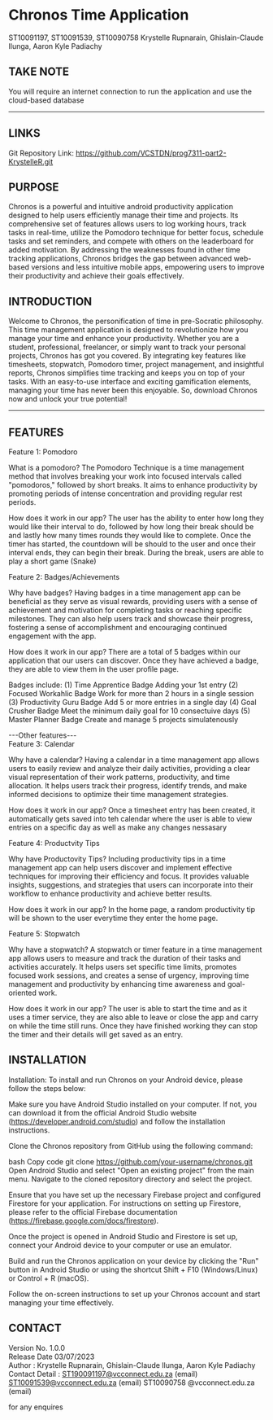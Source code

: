 # Chronos Time Application
ST10091197, ST10091539, ST10090758 
Krystelle Rupnarain, Ghislain-Claude Ilunga, Aaron Kyle Padiachy

TAKE NOTE
-----------------
You will require an internet connection to run the application and use the cloud-based database

------
LINKS
------
Git Repository Link: 
https://github.com/VCSTDN/prog7311-part2-KrystelleR.git

PURPOSE
--------
Chronos is a powerful and intuitive android productivity application designed to help users efficiently manage their time and projects. Its comprehensive set of features allows users to log working hours, track tasks in real-time, utilize the Pomodoro technique for better focus, schedule tasks and set reminders, and compete with others on the leaderboard for added motivation. By addressing the weaknesses found in other time tracking applications, Chronos bridges the gap between advanced web-based versions and less intuitive mobile apps, empowering users to improve their productivity and achieve their goals effectively.


INTRODUCTION
------------
Welcome to Chronos, the personification of time in pre-Socratic philosophy. This time management application is designed to revolutionize how you manage your time and enhance your productivity. Whether you are a student, professional, freelancer, or simply want to track your personal projects, Chronos has got you covered. By integrating key features like timesheets, stopwatch, Pomodoro timer, project management, and insightful reports, Chronos simplifies time tracking and keeps you on top of your tasks. With an easy-to-use interface and exciting gamification elements, managing your time has never been this enjoyable. So, download Chronos now and unlock your true potential!

------
FEATURES
------

Feature 1: Pomodoro

What is a pomodoro?
The Pomodoro Technique is a time management method that involves breaking your work into focused intervals called "pomodoros," followed by short breaks. It aims to enhance productivity by promoting periods of intense concentration and providing regular rest periods.

How does it work in our app?
The user has the ability to enter how long they would like their interval to do, followed by how long their break should be and lastly how many times rounds they would like to complete. Once the timer has started, the countdown will be should to the user and once their interval ends, they can begin their break. During the break, users are able to play a short game (Snake)

Feature 2: Badges/Achievements

Why have badges?
Having badges in a time management app can be beneficial as they serve as visual rewards, providing users with a sense of achievement and motivation for completing tasks or reaching specific milestones. They can also help users track and showcase their progress, fostering a sense of accomplishment and encouraging continued engagement with the app.

How does it work in our app?
There are a total of 5 badges within our application that our users can discover. Once they have achieved a badge, they are able to view them in the user profile page. 

Badges include: 
(1) Time Apprentice Badge
	Adding your 1st entry
(2) Focused Workahlic Badge
	Work for more than 2 hours in a single session 
(3) Productivity Guru Badge
	Add 5 or more entries in a single day
(4) Goal Crusher Badge
	Meet the minimum daily goal for 10 consectuive days
(5) Master Planner Badge 
	Create and manage 5 projects simulatenously
 
---Other features--- </br>
Feature 3: Calendar

Why have a calendar?
Having a calendar in a time management app allows users to easily review and analyze their daily activities, providing a clear visual representation of their work patterns, productivity, and time allocation. It helps users track their progress, identify trends, and make informed decisions to optimize their time management strategies.

How does it work in our app?
Once a timesheet entry has been created, it automatically gets saved into teh calendar where the user is able to view entries on a specific day as well as make any changes nessasary

Feature 4: Productvity Tips

Why have Productovity Tips?
Including productivity tips in a time management app can help users discover and implement effective techniques for improving their efficiency and focus. It provides valuable insights, suggestions, and strategies that users can incorporate into their workflow to enhance productivity and achieve better results.

How does it work in our app?
In the home page, a random productivity tip will be shown to the user everytime they enter the home page.

Feature 5: Stopwatch

Why have a stopwatch?
A stopwatch or timer feature in a time management app allows users to measure and track the duration of their tasks and activities accurately. It helps users set specific time limits, promotes focused work sessions, and creates a sense of urgency, improving time management and productivity by enhancing time awareness and goal-oriented work.

How does it work in our app?
The user is able to start the time and as it uses a timer service, they are also able to leave or close the app and carry on while the time still runs. Once they have finished working they can stop the timer and their details will get saved as an entry.


INSTALLATION
------------

Installation:
To install and run Chronos on your Android device, please follow the steps below:

Make sure you have Android Studio installed on your computer. If not, you can download it from the official Android Studio website (https://developer.android.com/studio) and follow the installation instructions.

Clone the Chronos repository from GitHub using the following command:

bash
Copy code
git clone https://github.com/your-username/chronos.git
Open Android Studio and select "Open an existing project" from the main menu. Navigate to the cloned repository directory and select the project.

Ensure that you have set up the necessary Firebase project and configured Firestore for your application. For instructions on setting up Firestore, please refer to the official Firebase documentation (https://firebase.google.com/docs/firestore).

Once the project is opened in Android Studio and Firestore is set up, connect your Android device to your computer or use an emulator.

Build and run the Chronos application on your device by clicking the "Run" button in Android Studio or using the shortcut Shift + F10 (Windows/Linux) or Control + R (macOS).

Follow the on-screen instructions to set up your Chronos account and start managing your time effectively.


CONTACT
---------
Version No. 1.0.0
</br>
Release Date 03/07/2023
</br>
Author : Krystelle Rupnarain, Ghislain-Claude Ilunga, Aaron Kyle Padiachy
</br>
Contact Detail : 
ST190091197@vcconnect.edu.za (email) 
ST10091539@vcconnect.edu.za (email)
ST10090758 @vcconnect.edu.za (email)

for any enquires 
